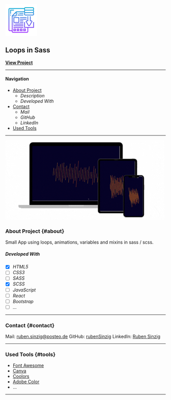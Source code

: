![File Icon](/img/file-icon.png)

## Loops in Sass

**[View Project](https://rubensinzig.github.io/loops-sass/)**

---

#### Navigation

- [About Project](#about)
  - _Description_
  - _Developed With_
- [Contact](#contact)
  - _Mail_
  - _GitHub_
  - _LinkedIn_
- [Used Tools](#tools)

---

[![Screenshot from Project](/img/project-screenshot.gif)](https://rubensinzig.github.io/loops-sass/)

### About Project {#about}

Small App using loops, animations, variables and mixins in sass / scss.

##### Developed With

- [x] _HTML5_
- [ ] _CSS3_
- [ ] _SASS_
- [x] _SCSS_
- [ ] _JavaScript_
- [ ] _React_
- [ ] _Bootstrap_
- [ ] _..._

---

### Contact {#contact}

Mail: <ruben.sinzig@posteo.de>
GitHub: [rubenSinzig](https://github.com/rubenSinzig)
LinkedIn: [Ruben Sinzig](#)

---

### Used Tools {#tools}

- [Font Awesome](https://fontawesome.com/)
- [Canva](https://www.canva.com/)
- [Coolors](https://coolors.co/)
- [Adobe Color](https://color.adobe.com/de/create/color-wheel)
- ...

---
